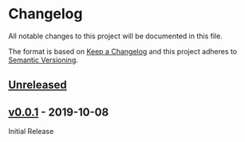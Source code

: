 # Changelog
All notable changes to this project will be documented in this file.

The format is based on [Keep a Changelog](http://keepachangelog.com/en/1.0.0/)
and this project adheres to [Semantic Versioning](http://semver.org/spec/v2.0.0.html).

## [Unreleased]

## [v0.0.1] - 2019-10-08

Initial Release

[Unreleased]: https://github.com/matthewhanson/boto3-utils/compare/master...develop
[v0.0.1]: https://github.com/matthewhanson/boto3-utils/tree/0.1.0